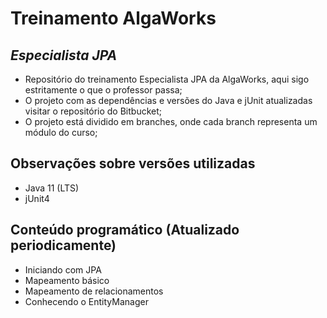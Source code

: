 # Treinamento AlgaWorks
## _Especialista JPA_

- Repositório do treinamento Especialista JPA da AlgaWorks, aqui sigo estritamente o que o professor passa;
- O projeto com as dependências e versões do Java e jUnit atualizadas visitar o repositório do Bitbucket;
- O projeto está dividido em branches, onde cada branch representa um módulo do curso;

## Observações sobre versões utilizadas

- Java 11 (LTS)
- jUnit4

## Conteúdo programático (Atualizado periodicamente)

- Iniciando com JPA
- Mapeamento básico
- Mapeamento de relacionamentos
- Conhecendo o EntityManager